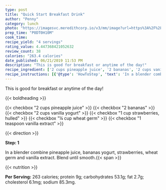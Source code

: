 ```yaml
---
type: post
title: "Quick Start Breakfast Drink"
author: "Penny"
category: lunch
photo: "https://imagesvc.meredithcorp.io/v3/mm/image?url=https%3A%2F%2Fimages.media-allrecipes.com%2Fuserphotos%2F204455.jpg"
prep_time: "P0DT0H10M"
cook_time: 
recipe_yield: "4 servings"
rating_value: 4.447368421052632
review_count: 38
calories: "263.4 calories"
date_published: 06/21/2019 11:53 PM
description: "This is good for breakfast or anytime of the day!"
recipe_ingredient: ['2 cups pineapple juice', '2 bananas', '2 cups vanilla yogurt', '1 cup strawberries, hulled', '¼ cup wheat germ', '1 teaspoon vanilla extract']
recipe_instructions: [{'@type': 'HowToStep', 'text': 'In a blender combine pineapple juice, bananas yogurt, strawberries, wheat germ and vanilla extract. Blend until smooth.\n'}]
---
```


This is good for breakfast or anytime of the day! 

{{< boldheading >}}

{{< checkbox "2 cups pineapple juice" >}}
{{< checkbox "2  bananas" >}}
{{< checkbox "2 cups vanilla yogurt" >}}
{{< checkbox "1 cup strawberries, hulled" >}}
{{< checkbox "¼ cup wheat germ" >}}
{{< checkbox "1 teaspoon vanilla extract" >}}


{{< direction >}}

**Step: 1**

In a blender combine pineapple juice, bananas yogurt, strawberries, wheat germ and vanilla extract. Blend until smooth.{{< span >}}

{{< nutrition >}}

**Per Serving:** 263 calories; protein 9g; carbohydrates 53.1g; fat 2.7g; cholesterol 6.1mg; sodium 85.3mg.